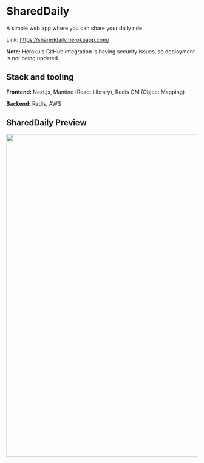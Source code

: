 # SharedDaily
A simple web app where you can share your daily ride

Link: https://shareddaily.herokuapp.com/

**Note:** Heroku's GitHub integration is having security issues, so deployment is not being updated

## Stack and tooling
**Frontend:** Next.js, Mantine (React Library), Redis OM (Object Mapping)

**Backend:** Redis, AWS


## SharedDaily Preview
<img src="https://user-images.githubusercontent.com/68972382/162205204-57c0025b-b2a5-4eff-89e5-3e36118956a6.png" width="850" />
